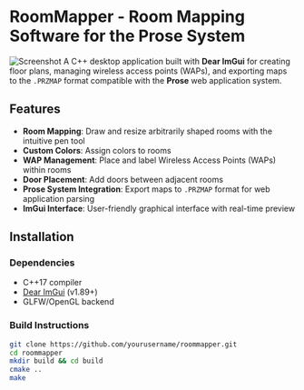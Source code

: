 # RoomMapper - Room Mapping Software for the Prose System
![Screenshot](https://github.com/benbirchpersonal/JMapper/tree/main/screenshot.jpg?raw=true)
A C++ desktop application built with **Dear ImGui** for creating floor plans, managing wireless access points (WAPs), and exporting maps to the `.PRZMAP` format compatible with the **Prose** web application system.

## Features
- **Room Mapping**: Draw and resize arbitrarily shaped rooms with the intuitive pen tool
- **Custom Colors**: Assign colors to rooms
- **WAP Management**: Place and label Wireless Access Points (WAPs) within rooms
- **Door Placement**: Add doors between adjacent rooms
- **Prose System Integration**: Export maps to `.PRZMAP` format for web application parsing
- **ImGui Interface**: User-friendly graphical interface with real-time preview

## Installation
### Dependencies
- C++17 compiler
- [Dear ImGui](https://github.com/ocornut/imgui) (v1.89+)
- GLFW/OpenGL backend

### Build Instructions
```bash
git clone https://github.com/yourusername/roommapper.git
cd roommapper
mkdir build && cd build
cmake ..
make
